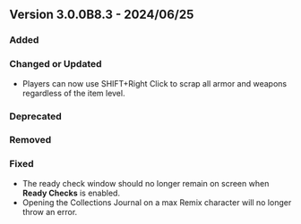 ## Version 3.0.0B8.3 - 2024/06/25

### Added
### Changed or Updated
- Players can now use SHIFT+Right Click to scrap all armor and weapons regardless of the item level.
### Deprecated
### Removed
### Fixed
- The ready check window should no longer remain on screen when **Ready Checks** is enabled.
- Opening the Collections Journal on a max Remix character will no longer throw an error.
